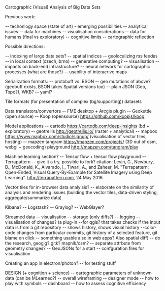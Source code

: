 Cartographic (Visual) Analysis of Big Data Sets

Previous work:

-- techonlogy space (state of art) - emerging possibilities
-- analytical issues -- data for machines 
-- visualisation considerations -- data for humans (final vs exploratory)
-- cognitive limits
-- cartographic reflection

Possible directions:

-- indexing of large data sets? -- spatial indices
-- geolocalizing rss feedas -- in local context (czech, brno)
-- generative computing?
-- visualisation -- impacts on back-end infrastructure?
-- neural network for cartographic processes (what are those?)
-- usability of interacrive maps

Serialization formats:
-- protobuff vs. BSON
-- geo mutations of above? (geobuff exists, BSON takes Spatial versions too)
-- plain JSON (Geo, Topo?), WKB?
-- yaml?

Tile formats (for presentation of complex (bg/supporting)) datasets

Data translators/convertors
-- FME desktop + Arcgis plugin
-- Geokettle (open source)
-- Koop (opensource) https://github.com/koopjs/koop

Model applications
-- cartodb https://cartodb.com/deep-insights (bd + exploratory)
-- geotrellis http://geotrellis.io/ (raster + analytical)
-- mapbox https://www.mapbox.com/studio/signup/ (visualisation of vector tiles, hosting)
-- mapzen tangram https://mapzen.com/projects/ (3D out of osm, webgl + geocoding) playground  http://mapzen.com/tangram/play

Machine learning section?
-- Tensor flow + tensor flow playground
-- Terrapattern -- give it a try, possible to fork? citation: Levin, G., Newbury, D., McDonald, K., Alvarado, I., Tiwari, A., and Zaheer, M. "Terrapattern: Open-Ended, Visual Query-By-Example for Satellite Imagery using Deep Learning". http://terrapattern.com, 24 May 2016.

Vector tiles for in-browser data analyisis?
-- elaborate on the similarity of analysis and rendering issues (building the vector tiles, data-driven styling, aggregate/summarize data)

Kibana? -- Logstash? -- Graylog? -- WebGlayer?

Streamed data 
-- visualisation
-- storage (only diffs?) -- logging -- visualisation of changes? (a plug-in --for qgis? that takes checks if the input data is from a git repository -- shows history, shows visual history --color-code changes from particular commits, git history of a selected feature, git blame on click -- something usable also in web apps? Also spatial diff)
-- do the research, geogig? gitk? mapnik/osm?
-- separate attrbute from geometry changes?
-- GeoJSONs for a start 
-- confguration files for visualisation

Creating an app in electron/photon? -- for testing stuff

DESIGN (+ cognition + science)
-- cartographic parameters of unknown data (can be MLearned?)
-- overall wireframing
-- designer mode -- how to play with symbols -- dashboard
-- how to assess cognitive efficiency 

